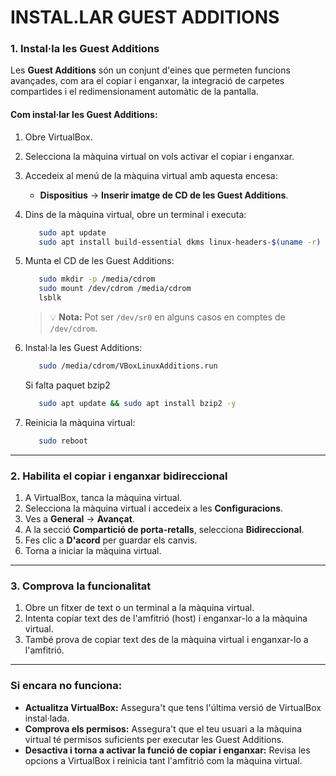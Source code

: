 # INSTAL.LAR GUEST ADDITIONS

### **1. Instal·la les Guest Additions**
Les **Guest Additions** són un conjunt d'eines que permeten funcions avançades, com ara el copiar i enganxar, la integració de carpetes compartides i el redimensionament automàtic de la pantalla.

#### **Com instal·lar les Guest Additions:**
1. Obre VirtualBox.
2. Selecciona la màquina virtual on vols activar el copiar i enganxar.
3. Accedeix al menú de la màquina virtual amb aquesta encesa:
   - **Dispositius** → **Inserir imatge de CD de les Guest Additions**.
4. Dins de la màquina virtual, obre un terminal i executa:
   ```bash
      sudo apt update
      sudo apt install build-essential dkms linux-headers-$(uname -r)
   ```
5. Munta el CD de les Guest Additions:
   ```bash
      sudo mkdir -p /media/cdrom
      sudo mount /dev/cdrom /media/cdrom
      lsblk
   ```
   > 💡 **Nota:** Pot ser `/dev/sr0` en alguns casos en comptes de `/dev/cdrom`.
6. Instal·la les Guest Additions:
   ```bash
      sudo /media/cdrom/VBoxLinuxAdditions.run
   ```

   Si falta paquet bzip2
   ```bash
      sudo apt update && sudo apt install bzip2 -y
   ```
7. Reinicia la màquina virtual:
   ```bash
      sudo reboot
   ```

---

### **2. Habilita el copiar i enganxar bidireccional**
1. A VirtualBox, tanca la màquina virtual.
2. Selecciona la màquina virtual i accedeix a les **Configuracions**.
3. Ves a **General** → **Avançat**.
4. A la secció **Compartició de porta-retalls**, selecciona **Bidireccional**.
5. Fes clic a **D'acord** per guardar els canvis.
6. Torna a iniciar la màquina virtual.

---

### **3. Comprova la funcionalitat**
1. Obre un fitxer de text o un terminal a la màquina virtual.
2. Intenta copiar text des de l'amfitrió (host) i enganxar-lo a la màquina virtual.
3. També prova de copiar text des de la màquina virtual i enganxar-lo a l'amfitrió.

---

### **Si encara no funciona:**
- **Actualitza VirtualBox:** Assegura't que tens l'última versió de VirtualBox instal·lada.
- **Comprova els permisos:** Assegura't que el teu usuari a la màquina virtual té permisos suficients per executar les Guest Additions.
- **Desactiva i torna a activar la funció de copiar i enganxar:** Revisa les opcions a VirtualBox i reinicia tant l'amfitrió com la màquina virtual.
